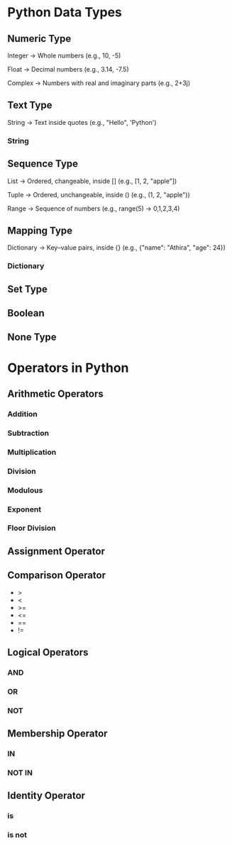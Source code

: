 # Python Data Types

## Numeric Type

Integer → Whole numbers (e.g., 10, -5)

Float → Decimal numbers (e.g., 3.14, -7.5)

Complex → Numbers with real and imaginary parts (e.g., 2+3j)

## Text Type

String → Text inside quotes (e.g., "Hello", 'Python')

### String

## Sequence Type

List → Ordered, changeable, inside [] (e.g., [1, 2, "apple"])

Tuple → Ordered, unchangeable, inside () (e.g., (1, 2, "apple"))

Range → Sequence of numbers (e.g., range(5) → 0,1,2,3,4)

## Mapping Type

Dictionary → Key–value pairs, inside {} (e.g., {"name": "Athira", "age": 24})

### Dictionary

## Set Type

## Boolean

## None Type

# Operators in Python

## Arithmetic Operators
### Addition
### Subtraction
### Multiplication
### Division
### Modulous
### Exponent
### Floor Division

## Assignment Operator

## Comparison Operator
- \>
- <
- \>=
- <=
- ==
- !=

## Logical Operators

### AND
### OR
### NOT


## Membership Operator
### IN
### NOT IN

## Identity Operator
### is
### is not
